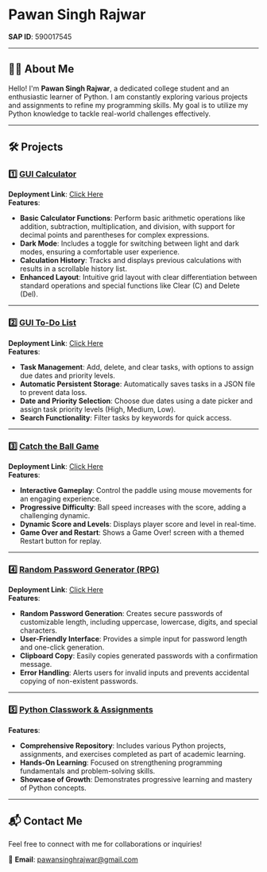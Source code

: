 # **Pawan Singh Rajwar**  
**SAP ID**: 590017545  

---

## **👨‍💻 About Me**  
Hello! I'm **Pawan Singh Rajwar**, a dedicated college student and an enthusiastic learner of Python. I am constantly exploring various projects and assignments to refine my programming skills. My goal is to utilize my Python knowledge to tackle real-world challenges effectively.  

---

## **🛠️ Projects**  

### 1️⃣ [GUI Calculator](https://github.com/PawanRajwar/GUI_Calculator.git)  
**Deployment Link**: [Click Here](https://pawanrajwar.github.io/GUI_Calculator/)  
**Features**:  
- **Basic Calculator Functions**: Perform basic arithmetic operations like addition, subtraction, multiplication, and division, with support for decimal points and parentheses for complex expressions.  
- **Dark Mode**: Includes a toggle for switching between light and dark modes, ensuring a comfortable user experience.  
- **Calculation History**: Tracks and displays previous calculations with results in a scrollable history list.  
- **Enhanced Layout**: Intuitive grid layout with clear differentiation between standard operations and special functions like Clear (C) and Delete (Del).  

---

### 2️⃣ [GUI To-Do List](https://github.com/PawanRajwar/GUI_TO_DO_LIST.git)  
**Deployment Link**: [Click Here](https://pawanrajwar.github.io/GUI_TO_DO_LIST/)  
**Features**:  
- **Task Management**: Add, delete, and clear tasks, with options to assign due dates and priority levels.  
- **Automatic Persistent Storage**: Automatically saves tasks in a JSON file to prevent data loss.  
- **Date and Priority Selection**: Choose due dates using a date picker and assign task priority levels (High, Medium, Low).  
- **Search Functionality**: Filter tasks by keywords for quick access.  

---

### 3️⃣ [Catch the Ball Game](https://github.com/PawanRajwar/Catch-the-Ball-Game.git)  
**Deployment Link**: [Click Here](https://pawanrajwar.github.io/Catch-the-Ball-Game/)  
**Features**:  
- **Interactive Gameplay**: Control the paddle using mouse movements for an engaging experience.  
- **Progressive Difficulty**: Ball speed increases with the score, adding a challenging dynamic.  
- **Dynamic Score and Levels**: Displays player score and level in real-time.  
- **Game Over and Restart**: Shows a Game Over! screen with a themed Restart button for replay.  

---

### 4️⃣ [Random Password Generator (RPG)](https://github.com/PawanRajwar/Random-Password-Generator-RPG-.git)  
**Deployment Link**: [Click Here](https://pawanrajwar.github.io/Random-Password-Generator-RPG-/)  
**Features**:  
- **Random Password Generation**: Creates secure passwords of customizable length, including uppercase, lowercase, digits, and special characters.  
- **User-Friendly Interface**: Provides a simple input for password length and one-click generation.  
- **Clipboard Copy**: Easily copies generated passwords with a confirmation message.  
- **Error Handling**: Alerts users for invalid inputs and prevents accidental copying of non-existent passwords.  

---

### 5️⃣ [Python Classwork & Assignments](https://github.com/PawanRajwar/Python_Class.git)  
**Features**:  
- **Comprehensive Repository**: Includes various Python projects, assignments, and exercises completed as part of academic learning.  
- **Hands-On Learning**: Focused on strengthening programming fundamentals and problem-solving skills.  
- **Showcase of Growth**: Demonstrates progressive learning and mastery of Python concepts.  

---

## **📬 Contact Me**  
Feel free to connect with me for collaborations or inquiries!  

📧 **Email**: pawansinghrajwar@gmail.com  

